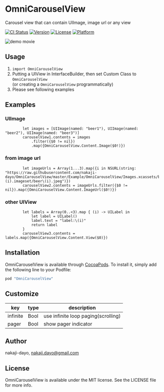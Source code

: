 # OmniCarouselView

Carousel view that can contain UIImage, image url or any view

[![CI Status](http://img.shields.io/travis/nakaji-dayo/OmniCarouselView.svg?style=flat)](https://travis-ci.org/nakaji-dayo/OmniCarouselView)
[![Version](https://img.shields.io/cocoapods/v/OmniCarouselView.svg?style=flat)](http://cocoapods.org/pods/OmniCarouselView)
[![License](https://img.shields.io/cocoapods/l/OmniCarouselView.svg?style=flat)](http://cocoapods.org/pods/OmniCarouselView)
[![Platform](https://img.shields.io/cocoapods/p/OmniCarouselView.svg?style=flat)](http://cocoapods.org/pods/OmniCarouselView)

![demo movie](https://raw.githubusercontent.com/nakaji-dayo/OmniCarouselView/master/doc/OmniCarouselView.gif)

## Usage
1. `import OmniCarouselView`
2. Putting a UIView in InterfaceBuilder, then set Custom Class to `OmniCarouselView`  
  (or creating a `OmniCarouselView` programmatically)
3. Please see following examples

## Examples
### UIImage
```
        let images = [UIImage(named: "beer1"), UIImage(named: "beer2"), UIImage(named: "beer3")]
        carouselView1.contents = images
            .filter({$0 != nil})
            .map({OmniCarouselView.Content.Image($0!)})
```
### from image url
```
        let imageUrls = Array(1...3).map({i in NSURL(string: "https://raw.githubusercontent.com/nakaji-dayo/OmniCarouselView/master/Example/OmniCarouselView/Images.xcassets/beer\(i).imageset/beer\(i).jpeg")})
        carouselView2.contents = imageUrls.filter({$0 != nil}).map({OmniCarouselView.Content.ImageUrl($0!)})
```
### other UIView
```
        let labels = Array(0..<3).map { (i) -> UILabel in
            let label = UILabel()
            label.text = "label:\(i)"
            return label
        }
        carouselView3.contents = labels.map({OmniCarouselView.Content.View($0)})
```

## Installation

OmniCarouselView is available through [CocoaPods](http://cocoapods.org). To install
it, simply add the following line to your Podfile:

```ruby
pod "OmniCarouselView"
```

## Customize

| key | type | description |
|----|----|----|
| infinite | Bool | use infinite loop paging(scrolling) |
| pager | Bool | show pager indicator |

## Author

nakaji-dayo, nakaji.dayo@gmail.com

## License

OmniCarouselView is available under the MIT license. See the LICENSE file for more info.

